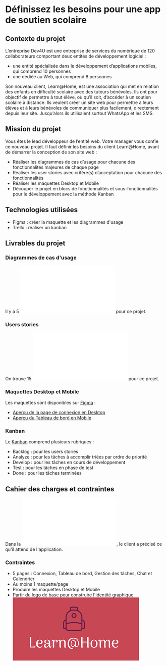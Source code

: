 # Définissez les besoins pour une app de soutien scolaire
## Contexte du projet
L’entreprise Dev4U est une entreprise de services du numérique de 120 collaborateurs comportant deux entités de développement logiciel :
* une entité spécialisée dans le développement d’applications mobiles, qui comprend 10 personnes
* une dédiée au Web, qui comprend 8 personnes

Son nouveau client, Learn@Home, est une association qui met en relation des enfants en difficulté scolaire avec des tuteurs bénévoles. Ils ont pour objectif de permettre à tout élève, où qu’il soit, d’accéder à un soutien scolaire à distance. Ils veulent créer un site web pour permettre à leurs élèves et à leurs bénévoles de communiquer plus facilement, directement depuis leur site. Jusqu’alors ils utilisaient surtout WhatsApp et les SMS.

## Mission du projet
Vous êtes le lead développeur de l’entité web. Votre manager vous confie ce nouveau projet.
Il faut définir les besoins du client Learn@Home, avant de démarrer la conception de son site web :
* Réaliser les diagrammes de cas d’usage pour chacune des fonctionnalités majeures de chaque page
* Réaliser les user stories avec critère(s) d’acceptation pour chacune des fonctionnalités
* Réaliser les maquettes Desktop et Mobile
* Découper le projet en blocs de fonctionnalités et sous-fonctionnalités pour le développement avec la méthode Kanban


## Technologies utilisées
* Figma : créer la maquette et les diagrammes d'usage
* Trello : réaliser un kanban

## Livrables du projet

### Diagrammes de cas d'usage
Il y a 5 ![Diagrammes de cas d'usage](Magnin_Marine_1_diagramme_cas_usage_052023.pdf) pour ce projet.

### Users stories
On trouve 15 ![Users stories](Marine_Magnin_2_user_stories_052023.pdf) pour ce projet.


### Maquettes Desktop et Mobile
Les maquettes sont disponibles sur [Figma](https://www.figma.com/file/eLNCNnp6TTKXCfU1PmVHM9/Maquettes-Projet-10---Learn%40Home-(Copy)?type=design&t=EHK5UMXBerpD3lvk-0) :

* [Aperçu de la page de connexion en Desktop](/img/Se-connecter.png)
* [Aperçu du Tableau de bord en Mobile](/img/Tableau-de-bord-eleve.png)



### Kanban
Le [Kanban](https://trello.com/b/njVPQfpj/learnhome) comprend plusieurs rubriques :
* Backlog : pour les users stories
* Analyze : pour les tâches à accomplir triées par ordre de priorité
* Develop : pour les tâches en cours de développement
* Test : pour les tâches en phase de test
* Done : pour les tâches terminées



## Cahier des charges et contraintes
Dans la ![réunion de lancement du projet](Notes+-+Réunion+Learn@Home.pdf), le client a précisé ce qu'il attend de l'application.

### Contraintes
* 5 pages : Connexion, Tableau de bord, Gestion des tâches, Chat et Calendrier
* Au moins 1 maquette/page
* Produire les maquettes Desktop et Mobile
* Partir du logo de base pour construire l'identité graphique ![logo d'origine](/img/logo-origine.png)



